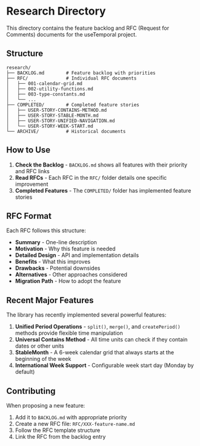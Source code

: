 # Research Directory

This directory contains the feature backlog and RFC (Request for Comments) documents for the useTemporal project.

## Structure

```
research/
├── BACKLOG.md        # Feature backlog with priorities
├── RFC/              # Individual RFC documents
│   ├── 001-calendar-grid.md
│   ├── 002-utility-functions.md
│   ├── 003-type-constants.md
│   └── ...
├── COMPLETED/        # Completed feature stories
│   ├── USER-STORY-CONTAINS-METHOD.md
│   ├── USER-STORY-STABLE-MONTH.md
│   ├── USER-STORY-UNIFIED-NAVIGATION.md
│   └── USER-STORY-WEEK-START.md
└── ARCHIVE/          # Historical documents
```

## How to Use

1. **Check the Backlog** - `BACKLOG.md` shows all features with their priority and RFC links
2. **Read RFCs** - Each RFC in the `RFC/` folder details one specific improvement
3. **Completed Features** - The `COMPLETED/` folder has implemented feature stories

## RFC Format

Each RFC follows this structure:

- **Summary** - One-line description
- **Motivation** - Why this feature is needed
- **Detailed Design** - API and implementation details
- **Benefits** - What this improves
- **Drawbacks** - Potential downsides
- **Alternatives** - Other approaches considered
- **Migration Path** - How to adopt the feature

## Recent Major Features

The library has recently implemented several powerful features:

1. **Unified Period Operations** - `split()`, `merge()`, and `createPeriod()` methods provide flexible time manipulation
2. **Universal Contains Method** - All time units can check if they contain dates or other units
3. **StableMonth** - A 6-week calendar grid that always starts at the beginning of the week
4. **International Week Support** - Configurable week start day (Monday by default)

## Contributing

When proposing a new feature:

1. Add it to `BACKLOG.md` with appropriate priority
2. Create a new RFC file: `RFC/XXX-feature-name.md`
3. Follow the RFC template structure
4. Link the RFC from the backlog entry
